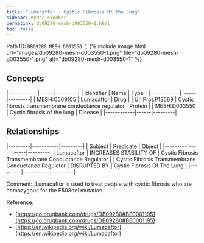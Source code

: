 ```yaml
---
title: "Lumacaftor - Cystic Fibrosis Of The Lung"
sidebar: mydoc_sidebar
permalink: db09280-mesh-d003550-1.html
toc: false 
---
```



Path ID: `DB09280_MESH_D003550_1`
{% include image.html url="images/db09280-mesh-d003550-1.png" file="db09280-mesh-d003550-1.png" alt="db09280-mesh-d003550-1" %}

## Concepts

|------------|------|---------|
| Identifier | Name | Type    |
|------------|------|---------|
| MESH:C569105 | Lumacaftor | Drug |
| UniProt:P13569 | Cystic fibrosis transmembrane conductance regulator | Protein |
| MESH:D003550 | Cystic fibrosis of the lung | Disease |
|------------|------|---------|

## Relationships

|---------|-----------|---------|
| Subject | Predicate | Object  |
|---------|-----------|---------|
| Lumacaftor | INCREASES STABILITY OF | Cystic Fibrosis Transmembrane Conductance Regulator |
| Cystic Fibrosis Transmembrane Conductance Regulator | DISRUPTED BY | Cystic Fibrosis Of The Lung |
|---------|-----------|---------|

Comment: :Lumacaftor is used to treat people with cystic fibrosis who are homozygous for the F508del mutation

Reference: 
  - [https://go.drugbank.com/drugs/DB09280#BE0001195](https://go.drugbank.com/drugs/DB09280#BE0001195)
  - [https://en.wikipedia.org/wiki/Lumacaftor](https://en.wikipedia.org/wiki/Lumacaftor)
